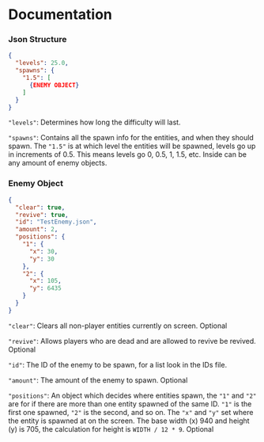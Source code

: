 # Documentation

### Json Structure

```json
{
  "levels": 25.0,
  "spawns": {
    "1.5": [
      {ENEMY OBJECT}
    ]
  }
}
```

``"levels"``: Determines how long the difficulty will last.

``"spawns"``: Contains all the spawn info for the entities, and when they should spawn.
The ``"1.5"`` is at which level the entities will be spawned, levels go up in increments of 0.5.
This means levels go 0, 0.5, 1, 1.5, etc. Inside can be any amount of enemy objects. 

### Enemy Object

```json
{
  "clear": true,
  "revive": true,
  "id": "TestEnemy.json",
  "amount": 2,
  "positions": {
    "1": {
      "x": 30,
      "y": 30
    },
    "2": {
      "x": 105,
      "y": 6435
    }
  }
}
```

``"clear"``: Clears all non-player entities currently on screen. Optional

``"revive"``: Allows players who are dead and are allowed to revive be revived. Optional

``"id"``: The ID of the enemy to be spawn, for a list look in the IDs file.

``"amount"``: The amount of the enemy to spawn. Optional

``"positions"``: An object which decides where entities spawn, the ``"1"`` and ``"2"`` are for if there are more than one entity spawned of the same ID.
``"1"`` is the first one spawned, ``"2"`` is the second, and so on. The ``"x"`` and ``"y"`` set where the entity is spawned at on the screen.
The base width (x) 940 and height (y) is 705, the calculation for height is ``WIDTH / 12 * 9``. Optional
